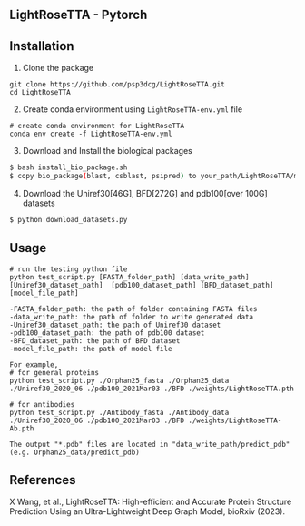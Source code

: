 ## LightRoseTTA - Pytorch

## Installation

1. Clone the package
```
git clone https://github.com/psp3dcg/LightRoseTTA.git
cd LightRoseTTA
```

2. Create conda environment using `LightRoseTTA-env.yml` file
```
# create conda environment for LightRoseTTA
conda env create -f LightRoseTTA-env.yml
```

3. Download and Install the biological packages

```bash
$ bash install_bio_package.sh
$ copy bio_package(blast, csblast, psipred) to your_path/LightRoseTTA/msa_feat

```

4. Download the Uniref30[46G], BFD[272G] and pdb100[over 100G] datasets

```bash
$ python download_datasets.py

```

## Usage

```
# run the testing python file
python test_script.py [FASTA_folder_path] [data_write_path] [Uniref30_dataset_path]  [pdb100_dataset_path] [BFD_dataset_path] [model_file_path]
	
-FASTA_folder_path: the path of folder containing FASTA files
-data_write_path: the path of folder to write generated data
-Uniref30_dataset_path: the path of Uniref30 dataset
-pdb100_dataset_path: the path of pdb100 dataset
-BFD_dataset_path: the path of BFD dataset
-model_file_path: the path of model file

For example,
# for general proteins
python test_script.py ./Orphan25_fasta ./Orphan25_data ./Uniref30_2020_06 ./pdb100_2021Mar03 ./BFD ./weights/LightRoseTTA.pth

# for antibodies
python test_script.py ./Antibody_fasta ./Antibody_data ./Uniref30_2020_06 ./pdb100_2021Mar03 ./BFD ./weights/LightRoseTTA-Ab.pth

The output "*.pdb" files are located in "data_write_path/predict_pdb" (e.g. Orphan25_data/predict_pdb)
```

## References

X Wang, et al., LightRoseTTA: High-efficient and Accurate Protein Structure Prediction Using an Ultra-Lightweight Deep Graph Model, bioRxiv (2023).





	
